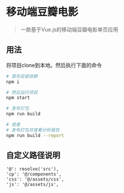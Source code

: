 # 移动端豆瓣电影

> 一款基于Vue.js的移动端豆瓣电影单页应用

## 用法
将项目clone到本地。然后执行下面的命令

``` bash
# 首先安装依赖
npm i

# 然后运行项目
npm start

# 发布打包
npm run build

# 或者
# 发布打包并查看分析报告
npm run build --report
```

## 自定义路径说明
```
'@': resolve('src'),
'cp': '@/components',
'css': '@/assets/css',
'js': '@/assets/js',
```
